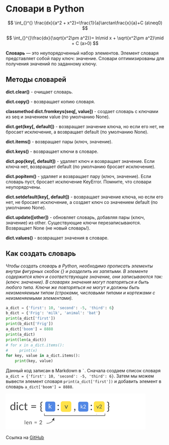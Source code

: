 # Словари в Python

$$
\int_{}^{} \frac{dx}{a^2 + x^2}=\frac{1}{a}\arctan\frac{x}{a}+C  (a\neq0)
$$

$$
\int_{}^{}\frac{dx}{\sqrt{x^2\pm a^2}}= ln\mid x + \sqrt{x^2\pm a^2}\mid + C (a>0)
$$

**Словарь** — это неупорядоченный набор элементов. Элемент словаря представляет собой пару ключ: значение. Словари оптимизированы для получения значений по заданному ключу.

## Методы словарей

**dict.clear()** - очищает словарь.

**dict.copy()** - возвращает копию словаря.

**classmethod dict.fromkeys(seq[, value])** - создает словарь с ключами из seq и значением value (по умолчанию None).

**dict.get(key[, default])** - возвращает значение ключа, но если его нет, не бросает исключение, а возвращает default (по умолчанию None).

**dict.items()** - возвращает пары (ключ, значение).

**dict.keys()** - возвращает ключи в словаре.

**dict.pop(key[, default])** - удаляет ключ и возвращает значение. Если ключа нет, возвращает default (по умолчанию бросает исключение).

**dict.popitem()** - удаляет и возвращает пару (ключ, значение). Если словарь пуст, бросает исключение KeyError. Помните, что словари неупорядочены.

**dict.setdefault(key[, default])** - возвращает значение ключа, но если его нет, не бросает исключение, а создает ключ со значением default (по умолчанию None).

**dict.update([other])** - обновляет словарь, добавляя пары (ключ, значение) из other. Существующие ключи перезаписываются. Возвращает None (не новый словарь!).

**dict.values()** - возвращает значения в словаре.

## Как создать словарь

*Чтобы создать словарь в Python, необходимо прописать элементы внутри фигурных скобок {} и разделить их запятыми.
В элементе содержится ключ и соответствующее значение, они записываются так: (ключ: значение).
В словарях значения могут повторяться и быть любого типа. Ключи же повторяться не могут и должны быть неизменяемым типом (строками, числовыми типами и кортежами с неизменяемыми элементами).*

```Python
a_dict = {'first': 10, 'second': -5, 'third': 6}
b_dict = {'Frig': 'milk', 'animal': 'bat'}
print(a_dict['first'])
print(b_dict['Frig'])
a_dict['boom'] = 8888
print(a_dict)
print(len(a_dict))
# for x in a_dict.items():
#     print(x)
for key, value in a_dict.items():
    print(key, value)
```
Данный код записан в Markdown в `` ` ``.
Сначала создаем список словаря ``` a_dict = {'first': 10, 'second': -5, 'third': 6} ```.  Затем мы можем вывести элемент словаря ``` print(a_dict['first']) ``` и добавить элемент в словарь ``` a_dict['boom'] = 8888 ```.

![Описание](dict.png)

Ссылка на [GitHub](https://github.com)
